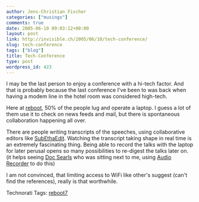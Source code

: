 ```yaml
---
author: Jens-Christian Fischer
categories: ["musings"]
comments: true
date: 2005-06-10 09:03:12+00:00
layout: post
link: http://invisible.ch/2005/06/10/tech-conference/
slug: tech-conference
tags: ["blog"]
title: Tech-Conference
type: post
wordpress_id: 423
---
```



I may be the last person to enjoy a conference with a hi-tech factor. And that is probably because the last conference I've been to was back when having a modem line in the hotel room was considered high-tech.



Here at [reboot](http://reboot.dk/reboot7/show/HomePage), 50% of the people lug and operate a laptop. I guess a lot of them use it to check on news feeds and mail, but there is spontaneous collaboration happening all over. 



There are people writing transcripts of the speeches, using collaborative editors like [SubEthaEdit](http://www.codingmonkeys.de/subethaedit/). Watching the transcript taking shape in real time is an extremely fascinating thing. Being able to record the talks with the laptop for later perusal opens so many possibilities to re-digest the talks later on. (it helps seeing [Doc Searls](http://doc.weblogs.com/) who was sitting next to me, using [Audio Recorder](http://www.versiontracker.com/dyn/moreinfo/macosx/17392) to do this)



I am not convinced, that limiting access to WiFi like other's suggest (can't find the references), really is that worthwhile. 


Technorati Tags: [reboot7](http://technorati.com/tag/reboot7)
